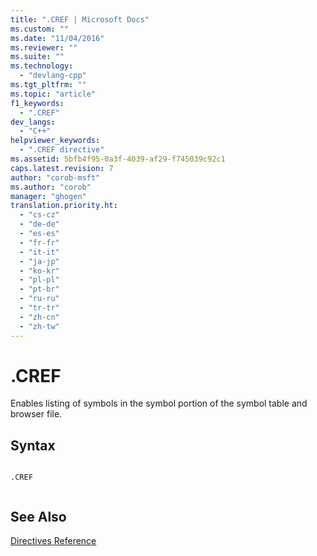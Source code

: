 ```yaml
---
title: ".CREF | Microsoft Docs"
ms.custom: ""
ms.date: "11/04/2016"
ms.reviewer: ""
ms.suite: ""
ms.technology: 
  - "devlang-cpp"
ms.tgt_pltfrm: ""
ms.topic: "article"
f1_keywords: 
  - ".CREF"
dev_langs: 
  - "C++"
helpviewer_keywords: 
  - ".CREF directive"
ms.assetid: 5bfb4f95-0a3f-4039-af29-f745039c92c1
caps.latest.revision: 7
author: "corob-msft"
ms.author: "corob"
manager: "ghogen"
translation.priority.ht: 
  - "cs-cz"
  - "de-de"
  - "es-es"
  - "fr-fr"
  - "it-it"
  - "ja-jp"
  - "ko-kr"
  - "pl-pl"
  - "pt-br"
  - "ru-ru"
  - "tr-tr"
  - "zh-cn"
  - "zh-tw"
---
```

# .CREF
Enables listing of symbols in the symbol portion of the symbol table and browser file.  
  
## Syntax  
  
```  
  
.CREF  
  
```  
  
## See Also  
 [Directives Reference](../../assembler/masm/directives-reference.md)